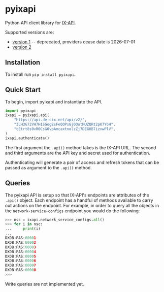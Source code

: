 # pyixapi

Python API client library for [IX-API](https://ix-api.net/).

Supported versions are:

* [version 1](https://docs.ix-api.net/v1/) -- deprecated, providers cease date is 2026-07-01
* [version 2](https://docs.ix-api.net/v2/)

## Installation

To install run `pip install pyixapi`.

## Quick Start

To begin, import pyixapi and instantiate the API.

```python
import pyixapi
ixapi = pyixapi.api(
    "https://api.de-cix.net/api/v2/",
    "3LH3G72VH7H1SGogEsFeQOPsGjOQotMUZQRt2pK7YbH",
    "cEtrt8s0vR0CsG0vpAmcaxtnolzZj7DEG0B7izvwPlV",
)
ixapi.authenticate()
```

The first argument the `.api()` method takes is the IX-API URL. The second and
third arguments are the API key and secret used for authentication.

Authenticating will generate a pair of access and refresh tokens that can be
passed as argument to the `.api()` method.


## Queries

The pyixapi API is setup so that IX-API's endpoints are attributes of the
`.api()` object. Each endpoint has a handful of methods available to carry out
actions on the endpoint. For example, in order to query all the objects in the
`network-service-configs` endpoint you would do the following:

```python
>>> nsc = ixapi.network_service_configs.all()
>>> for i in nsc:
...     print(i)
...
DXDB:PAS:00001
DXDB:PAS:00002
DXDB:PAS:00003
DXDB:PAS:00004
DXDB:PAS:00005
DXDB:PAS:00006
DXDB:PAS:00007
DXDB:PAS:00008
>>>
```

Write queries are not implemented yet.
